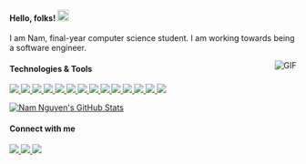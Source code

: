 <h4>Hello, folks! <img src="https://raw.githubusercontent.com/MartinHeinz/MartinHeinz/master/wave.gif" width="20px" height="20px" /></h4>
<p style="fontsize: 5px">I am Nam, final-year computer science student. I am working towards being a software engineer.</p>
<img align="right" alt="GIF" src="https://media4.giphy.com/media/LaVp0AyqR5bGsC5Cbm/200w.gif?cid=6c09b952w24bjufvqeclteezkbvwapwd39cbdkmllna6q2be&ep=v1_gifs_search&rid=200w.gif&ct=g" />

<!-- <h4>&#x1F527; Technologies & Tools</h4> -->
<h4>Technologies & Tools</h4>
<p>
  <a href="https://www.ecma-international.org/publications-and-standards/standards/ecma-262/">
    <img src="https://img.shields.io/badge/Lang-JavaScript-2bbc8a?style=flat&logo=javascript&logoColor=white" />
  </a>
  <a href="https://www.typescriptlang.org/">
    <img src="https://img.shields.io/badge/Lang-TypeScript-2bbc8a?style=flat&logo=typescript&logoColor=white" />
  </a>
  <a href="https://www.python.org/">
    <img src="https://img.shields.io/badge/Lang-Python-2bbc8a?style=flat&logo=python&logoColor=white" />
  </a>
  <a href="https://isocpp.org/">
    <img src="https://img.shields.io/badge/Lang-C++-2bbc8a?style=flat&logo=cplusplus&logoColor=white" />
  </a>
  <a href="https://go.dev/">
    <img src="https://img.shields.io/badge/Lang-Go-2bbc8a?style=flat&logo=go&logoColor=white" />
  </a>
  <a href="https://nextjs.org/">
    <img src="https://img.shields.io/badge/Frame-Next.js-2bbc8a?style=flat&logo=nextdotjs&logoColor=white" />
  </a>
  <a href="https://react.dev/">
    <img src="https://img.shields.io/badge/Frame-React.js-2bbc8a?style=flat&logo=react&logoColor=white" />
  </a>
  <a href="https://nodejs.org/en">
    <img src="https://img.shields.io/badge/Frame-Node.js-2bbc8a?style=flat&logo=nodedotjs&logoColor=white" />
  </a>
  <a href="https://git-scm.com/">
    <img src="https://img.shields.io/badge/Tools-Git-2bbc8a?style=flat&logo=git&logoColor=white" />
  </a>
  <a href="https://www.docker.com/">
    <img src="https://img.shields.io/badge/Tools-Docker-2bbc8a?style=flat&logo=docker&logoColor=white" />
  </a>
  <a href="https://www.postgresql.org/">
    <img src="https://img.shields.io/badge/Database-PostgreSQL-2bbc8a?style=flat&logo=postgresql&logoColor=white" />
  </a>
  <a href="https://learn.microsoft.com/en-us/windows/wsl/">
    <img src="https://img.shields.io/badge/OS-WSL2-2bbc8a?style=flat&logo=linux&logoColor=white" />
  </a>
  <a href="https://fishshell.com/">
    <img src="https://img.shields.io/badge/Shell-Fish-2bbc8a?style=flat&logo=gnu-bash&logoColor=white" />
  </a>
  <a href="https://code.visualstudio.com/">
    <img src="https://img.shields.io/badge/Editor-VSCode-2bbc8a?style=flat&logo=visualstudiocode&logoColor=white" />
  </a>
</p>

<p>
  <a href="https://github.com/namnguyen02?tab=repositories">
    <img align="center" src="https://github-readme-stats.vercel.app/api?username=namnguyen02&rank_icon=github&show_icons=true&count_private=true&title_color=2bbc8a&icon_color=2bbc8a&hide_border=true&hide_title=true" alt="Nam Nguyen's GitHub Stats" />
  </a>
</p>

<h4>Connect with me</h4>
<p>
<!--   <a href="https://www.linkedin.com/in/nhhnmm/">
    <img src="https://img.shields.io/badge/LinkedIn-0A66C2?style=flat-square&logo=linkedin&logoColor=white" />
  </a>
  <a href="https://twitter.com/nhhnmm__/">
    <img src="https://img.shields.io/badge/Twitter-1DA1F2?style=flat-square&logo=x&logoColor=white" />
  </a>
  <a href="https://t.me/nhhnmm/">
    <img src="https://img.shields.io/badge/Telegram-26A5E4?style=flat-square&logo=telegram&logoColor=white" />
  </a> -->
  <a href="https://www.linkedin.com/in/nhhnmm/">
    <img src="https://img.shields.io/badge/LinkedIn-525252?style=flat-square&logo=linkedin&logoColor=white" />
  </a>
  <a href="https://twitter.com/nhhnmm__/">
    <img src="https://img.shields.io/badge/Twitter-525252?style=flat-square&logo=twitter&logoColor=white" />
  </a>
  <a href="https://t.me/nhhnmm/">
    <img src="https://img.shields.io/badge/Telegram-525252?style=flat-square&logo=telegram&logoColor=white" />
  </a>
</p>
<!-- <h4>&#x1f4c8; GitHub Stats</h4> -->

